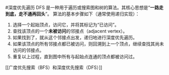 #深度优先遍历 DFS 是一种用于遍历或搜索图和树的算法。其核心思想是“**一路走到底，走不通再回头**”。
算法的基本步骤如下（通常使用递归实现）：
1.  选择一个起始顶点，访问它，并将其标记为“已访问”。
2.  查找该顶点的一个**未被访问**的邻接点（adjacent vertex）。
3.  如果找到了，就从这个邻接点出发，递归地进行深度优先遍历。
4.  如果该顶点的所有邻接点都已被访问，则回溯到上一个顶点，继续查找其尚未访问的邻接点。
5.  重复以上过程，直到图中所有与起始点连通的顶点都被访问过。


[[广度优先搜索（BFS）和深度优先搜索（DFS）]] 
